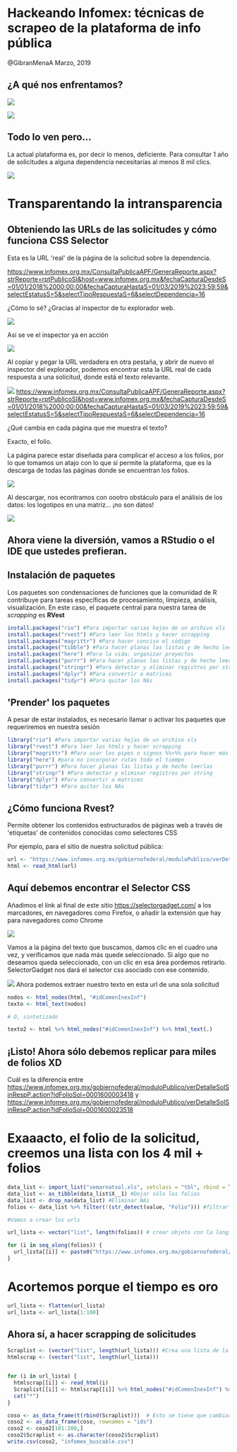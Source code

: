 Hackeando Infomex: técnicas de scrapeo de la plataforma de info pública
================
@GibranMenaA
Marzo, 2019

¿A qué nos enfrentamos?
-----------------------

![](https://i.ibb.co/3NjPxgF/Captura-de-pantalla-2019-03-01-a-las-10-35-05-p-m.png)

![](https://i.imgflip.com/2v0lrb.jpg)

Todo lo ven pero...
-------------------

La actual plataforma es, por decir lo menos, deficiente. Para consultar 1 año de solicitudes a alguna dependencia necesitarías al menos 8 mil clics.

![](https://i.ibb.co/XDYh6rW/Captura-de-pantalla-2019-03-01-a-las-6-40-01-p-m.png)

Transparentando la intransparencia
==================================

Obteniendo las URLs de las solicitudes y cómo funciona CSS Selector
-------------------------------------------------------------------

Esta es la URL 'real' de la página de la solicitud sobre la dependencia.

<https://www.infomex.org.mx/ConsultaPublicaAPF/GeneraReporte.aspx?strReporte=rptPublicoSI&host=www.infomex.org.mx&fechaCapturaDesdeS=01/01/2018%2000:00:00&fechaCapturaHastaS=01/03/2019%2023:59:59&selectEstatusS=5&selectTipoRespuestaS=6&selectDependencia=16>

¿Cómo lo sé? ¿Gracias al inspector de tu explorador web.

![](https://i.ibb.co/2kZFFTW/Captura-de-pantalla-2019-03-01-a-las-6-53-42-p-m.png)

Así se ve el inspector ya en acción

![](https://i.ibb.co/T8jz69J/Captura-de-pantalla-2019-03-01-a-las-6-55-13-p-m.png)

Al copiar y pegar la URL verdadera en otra pestaña, y abrir de nuevo el inspector del explorador, podemos encontrar esta la URL real de cada respuesta a una solicitud, donde está el texto relevante.

![](https://i.ibb.co/BNXJxkz/Captura-de-pantalla-2019-03-01-a-las-6-58-13-p-m.png) <https://www.infomex.org.mx/ConsultaPublicaAPF/GeneraReporte.aspx?strReporte=rptPublicoSI&host=www.infomex.org.mx&fechaCapturaDesdeS=01/01/2018%2000:00:00&fechaCapturaHastaS=01/03/2019%2023:59:59&selectEstatusS=5&selectTipoRespuestaS=6&selectDependencia=16>

¿Qué cambia en cada página que me muestra el texto?

Exacto, el folio.

La página parece estar diseñada para complicar el acceso a los folios, por lo que tomamos un atajo con lo que sí permite la plataforma, que es la descarga de todas las páginas donde se encuentran los folios.

![](https://i.ibb.co/XDYh6rW/Captura-de-pantalla-2019-03-01-a-las-6-40-01-p-m.png)

Al descargar, nos econtramos con oootro obstáculo para el análisis de los datos: los logotipos en una matriz... ¡no son datos!

![](https://i.ibb.co/6tQ2DqK/logos.png)

Ahora viene la diversión, vamos a RStudio o el IDE que ustedes prefieran.
-------------------------------------------------------------------------

Instalación de paquetes
-----------------------

Los paquetes son condensaciones de funciones que la comunidad de R contribuye para tareas específicas de procesamiento, limpieza, análisis, visualización. En este caso, el paquete central para nuestra tarea de *scrapping* es **RVest**

``` r
install.packages("rio") #Para importar varias hojas de un archivo xls
install.packages("rvest") #Para leer los htmls y hacer scrapping
install.packages("magrittr") #Para hacer conciso el código
install.packages("tibble") #Para hacer planas las listas y de hecho leerlas
install.packages("here") #Para la vida: organizar proyectos
install.packages("purrr") #Para hacer planas las listas y de hecho leerlas
install.packages("stringr") #Para detectar y eliminar registros por string
install.packages("dplyr") #Para convertir a matrices
install.packages("tidyr") #Para quitar los NAs
```

'Prender' los paquetes
----------------------

A pesar de estar instalados, es necesario llamar o activar los paquetes que requeriremos en nuestra sesión

``` r
library("rio") #Para importar varias hojas de un archivo xls
library("rvest") #Para leer los htmls y hacer scrapping
library("magrittr") #Para usar los pipes o signos %%>%% para hacer más conciso el código
library("here") #para no incorporar rutas todo el tiempo
library("purrr") #Para hacer planas las listas y de hecho leerlas
library("stringr") #Para detectar y eliminar registros por string
library("dplyr") #Para convertir a matrices
library("tidyr") #Para quitar los NAs
```

¿Cómo funciona Rvest?
---------------------

Permite obtener los contenidos estructurados de páginas web a través de 'etiquetas' de contenidos conocidas como selectores CSS

Por ejemplo, para el sitio de nuestra solicitud pública:

``` r
url <- "https://www.infomex.org.mx/gobiernofederal/moduloPublico/verDetalleSolSinRespP.action?idFolioSol=0001600003418&idTipoResp=0"
html <- read_html(url)
```

Aquí debemos encontrar el Selector CSS
--------------------------------------

Añadimos el link al final de este sitio <https://selectorgadget.com/> a los marcadores, en navegadores como Firefox, o añadir la extensión que hay para navegadores como Chrome

![](https://i.ibb.co/q5dhqLT/Captura-de-pantalla-2019-03-01-a-las-11-02-53-p-m.png)

Vamos a la página del texto que buscamos, damos clic en el cuadro una vez, y verificamos que nada más quede seleccionado. Si algo que no deseamos queda seleccionado, con un clic en esa área pordemos retirarlo. SelectorGadget nos dará el selector css asociado con ese contenido.

![](https://i.ibb.co/Wg90rGF/Captura-de-pantalla-2019-03-01-a-las-9-18-21-p-m.png) Ahora podemos extraer nuestro texto en esta url de una sola solicitud

``` r
nodos <- html_nodes(html, "#idComenInexInf")
texto <- html_text(nodos)

# O, sintetizado

texto2 <- html %>% html_nodes("#idComenInexInf") %>% html_text(.)
```

¡Listo! Ahora sólo debemos replicar para miles de folios XD
-----------------------------------------------------------

Cuál es la diferencia entre <https://www.infomex.org.mx/gobiernofederal/moduloPublico/verDetalleSolSinRespP.action?idFolioSol=0001600003418> y
<https://www.infomex.org.mx/gobiernofederal/moduloPublico/verDetalleSolSinRespP.action?idFolioSol=0001600023518>

Exaaacto, el folio de la solicitud, creemos una lista con los 4 mil + folios
============================================================================

``` r
data_list <- import_list("semarnatsol.xls", setclass = "tbl", rbind = T) #Este archivo es el que tiene cambiar cada vez
data_list <- as_tibble(data_list$X__1) #Dejar sólo los folios
data_list <- drop_na(data_list) #Eliminar NAs
folios <- data_list %>% filter(!(str_detect(value, "Folio"))) #filtrar y dejar fuera los registros "Folio"

#Vamos a crear los urls

url_lista <- vector("list", length(folios)) # crear objeto con la longitud de ids

for (i in seq_along(folios)) { 
  url_lista[[i]] <- paste0("https://www.infomex.org.mx/gobiernofederal/moduloPublico/verDetalleSolSinRespP.action?idFolioSol=", folios[[i]])
}
```

Acortemos porque el tiempo es oro
=================================

``` r
url_lista <- flatten(url_lista)
url_lista <- url_lista[1:100]
```

Ahora sí, a hacer scrapping de solicitudes
------------------------------------------

``` r
Scraplist <- (vector("list", length(url_lista))) #Crea una lista de la longitud de folios
htmlscrap <- (vector("list", length(url_lista)))


for (i in url_lista) {
  htmlscrap[[i]] <- read_html(i)
  Scraplist[[i]] <- htmlscrap[[i]] %>% html_nodes("#idComenInexInf") %>% html_text(.)
  cat("*")
}

coso <- as_data_frame(t(rbind(Scraplist)))  # Esto se tiene que cambiar
coso2 <- as_data_frame(coso, rownames = "ids")
coso2 <- coso2[101:200,]
coso2$Scraplist <- as.character(coso2$Scraplist)
write.csv(coso2, "infomex_buscable.csv")
```
